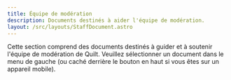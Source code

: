 ```yaml
---
title: Équipe de modération
description: Documents destinés à aider l'équipe de modération.
layout: /src/layouts/StaffDocument.astro
---
```


Cette section comprend des documents destinés à guider et à soutenir l'équipe de modération de Quilt. Veuillez sélectionner un document dans le menu de gauche (ou caché derrière le bouton en haut si vous êtes sur un appareil mobile).
